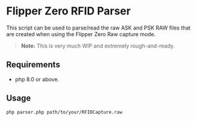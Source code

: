 # Flipper Zero RFID Parser

This script can be used to parse/read the raw ASK and PSK RAW files that are created when using the Flipper Zero Raw capture mode.

> **Note:** This is very much WIP and extremely rough-and-ready.

## Requirements

- php 8.0 or above.

## Usage

`php parser.php path/to/your/RFIDCapture.raw`
